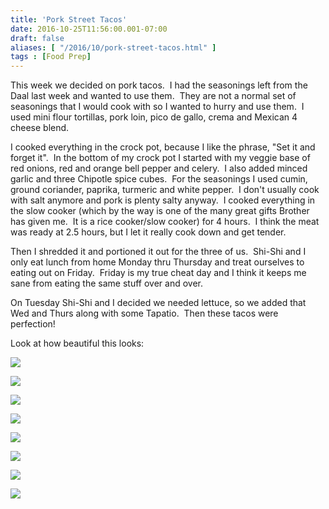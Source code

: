```yaml
---
title: 'Pork Street Tacos'
date: 2016-10-25T11:56:00.001-07:00
draft: false
aliases: [ "/2016/10/pork-street-tacos.html" ]
tags : [Food Prep]
---
```


This week we decided on pork tacos.  I had the seasonings left from the Daal last week and wanted to use them.  They are not a normal set of seasonings that I would cook with so I wanted to hurry and use them.  I used mini flour tortillas, pork loin, pico de gallo, crema and Mexican 4 cheese blend.  
  
I cooked everything in the crock pot, because I like the phrase, "Set it and forget it".  In the bottom of my crock pot I started with my veggie base of red onions, red and orange bell pepper and celery.  I also added minced garlic and three Chipotle spice cubes.  For the seasonings I used cumin, ground coriander, paprika, turmeric and white pepper.  I don't usually cook with salt anymore and pork is plenty salty anyway.  I cooked everything in the slow cooker (which by the way is one of the many great gifts Brother has given me.  It is a rice cooker/slow cooker) for 4 hours.  I think the meat was ready at 2.5 hours, but I let it really cook down and get tender.  
  
Then I shredded it and portioned it out for the three of us.  Shi-Shi and I only eat lunch from home Monday thru Thursday and treat ourselves to eating out on Friday.  Friday is my true cheat day and I think it keeps me sane from eating the same stuff over and over.  
  
On Tuesday Shi-Shi and I decided we needed lettuce, so we added that Wed and Thurs along with some Tapatio.  Then these tacos were perfection!    
  
Look at how beautiful this looks:  

[![](https://1.bp.blogspot.com/-BlHaqxDUUc4/WA-qVI2CfYI/AAAAAAAAA3E/eCEnnTFmLWMFFvEx1aNUgMO4TM5B0EDRQCLcB/s640/IMG_6842%255B1%255D.JPG)](https://1.bp.blogspot.com/-BlHaqxDUUc4/WA-qVI2CfYI/AAAAAAAAA3E/eCEnnTFmLWMFFvEx1aNUgMO4TM5B0EDRQCLcB/s1600/IMG_6842%255B1%255D.JPG)

  

[![](https://2.bp.blogspot.com/-UbGTEFL3LDs/WA-qXmPnNoI/AAAAAAAAA3I/Za1PjtoLz-s7tWUs6abXU_K3pSgRcM1pwCLcB/s640/IMG_6843%255B1%255D.JPG)](https://2.bp.blogspot.com/-UbGTEFL3LDs/WA-qXmPnNoI/AAAAAAAAA3I/Za1PjtoLz-s7tWUs6abXU_K3pSgRcM1pwCLcB/s1600/IMG_6843%255B1%255D.JPG)

  

[![](https://3.bp.blogspot.com/-ZAhYUsDna4Q/WA-qZ3iLj-I/AAAAAAAAA3M/KCDkTijBo8ERjcqdmrI0jgenuHhm6gj0gCLcB/s640/IMG_6844%255B1%255D.JPG)](https://3.bp.blogspot.com/-ZAhYUsDna4Q/WA-qZ3iLj-I/AAAAAAAAA3M/KCDkTijBo8ERjcqdmrI0jgenuHhm6gj0gCLcB/s1600/IMG_6844%255B1%255D.JPG)

  

[![](https://3.bp.blogspot.com/-Vnms4QoK77A/WA-qdA5Rw5I/AAAAAAAAA3Q/lb_Lqnh6efg02mI8085d3cKK8WDJjOmwQCLcB/s640/IMG_6850%255B1%255D.JPG)](https://3.bp.blogspot.com/-Vnms4QoK77A/WA-qdA5Rw5I/AAAAAAAAA3Q/lb_Lqnh6efg02mI8085d3cKK8WDJjOmwQCLcB/s1600/IMG_6850%255B1%255D.JPG)

  

[![](https://4.bp.blogspot.com/-qCvSfivXqJs/WA-qgLk6NOI/AAAAAAAAA3U/n7r57kHr9QM1P46_X7HbuKE0WaeAQKgFQCLcB/s640/IMG_6846%255B1%255D.JPG)](https://4.bp.blogspot.com/-qCvSfivXqJs/WA-qgLk6NOI/AAAAAAAAA3U/n7r57kHr9QM1P46_X7HbuKE0WaeAQKgFQCLcB/s1600/IMG_6846%255B1%255D.JPG)

  

[![](https://1.bp.blogspot.com/-GhHcpuwEUD8/WA-qibRTbwI/AAAAAAAAA3Y/E-cozoFfIUMaPu3tjmo-my_384P7W7_KQCLcB/s640/IMG_6847%255B1%255D.JPG)](https://1.bp.blogspot.com/-GhHcpuwEUD8/WA-qibRTbwI/AAAAAAAAA3Y/E-cozoFfIUMaPu3tjmo-my_384P7W7_KQCLcB/s1600/IMG_6847%255B1%255D.JPG)

  

[![](https://3.bp.blogspot.com/-QJd5dDGXzsI/WA-qkjg5EsI/AAAAAAAAA3c/TgxMqbvEgrENgRMlab7pF6fvP_a7lJVqACLcB/s640/IMG_6848%255B1%255D.JPG)](https://3.bp.blogspot.com/-QJd5dDGXzsI/WA-qkjg5EsI/AAAAAAAAA3c/TgxMqbvEgrENgRMlab7pF6fvP_a7lJVqACLcB/s1600/IMG_6848%255B1%255D.JPG)

  

[![](https://3.bp.blogspot.com/-QG1WO3Lha04/WA-qoVuq68I/AAAAAAAAA3g/pyVRsF9OYtAx6WC8Q25q-cSPPyehsvNYgCLcB/s640/IMG_6868%255B1%255D.JPG)](https://3.bp.blogspot.com/-QG1WO3Lha04/WA-qoVuq68I/AAAAAAAAA3g/pyVRsF9OYtAx6WC8Q25q-cSPPyehsvNYgCLcB/s1600/IMG_6868%255B1%255D.JPG)